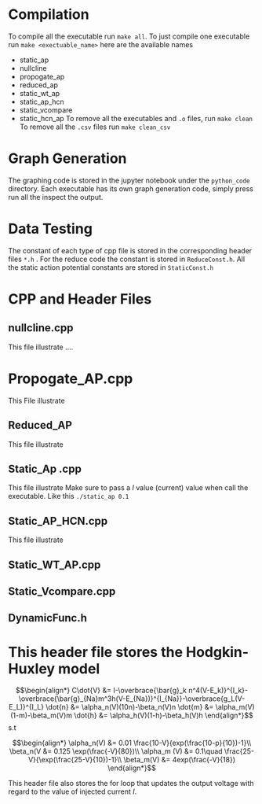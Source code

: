 # Compilation

To compile all the executable run `make all`.
To just compile one executable run `make <exectuable_name>` here are the available names
- static_ap 
- nullcline 
- propogate_ap 
- reduced_ap 
- static_wt_ap 
- static_ap_hcn 
- static_vcompare 
- static_hcn_ap
To remove all the executables and `.o` files, run `make clean`
To remove all the `.csv` files run `make clean_csv`

# Graph Generation

The graphing code is stored in the jupyter notebook under the `python_code` directory. Each executable has its own graph generation code, simply press run all the inspect the output.

# Data Testing
The constant of each type of cpp file is stored in the corresponding header files `*.h` . For the reduce code the constant is stored in `ReduceConst.h`.
All the static action potential constants are stored in `StaticConst.h`

# CPP and Header Files

## nullcline.cpp

This file illustrate ....

# Propogate_AP.cpp

This File illustrate

## Reduced_AP

This file illustrate

## Static_Ap .cpp

This file illustrate
Make sure to pass a $I$ value (current) value when call the executable. Like this `./static_ap 0.1`

## Static_AP_HCN.cpp

This file illustrate

## Static_WT_AP.cpp

## Static_Vcompare.cpp

## DynamicFunc.h
This header file stores the Hodgkin-Huxley model
=
$$\begin{align*}
    C\dot{V} &= I-\overbrace{\bar{g}_k n^4(V-E_k)}^{I_k}-\overbrace{\bar{g}_{Na}m^3h(V-E_{Na})}^{I_{Na}}-\overbrace{g_L(V-E_L)}^{I_L}
    \dot{n} &= \alpha_n(V)(10n)-\beta_n(V)n
    \dot{m} &= \alpha_m(V)(1-m)-\beta_m(V)m
    \dot{h} &= \alpha_h(V)(1-h)-\beta_h(V)h
\end{align*}$$
s.t

$$\begin{align*}
    \alpha_n(V) &= 0.01 \frac{10-V}{exp(\frac{10-p}{10})-1}\\
    \beta_n(V &= 0.125 \exp(\frac{-V}{80})\\
    \alpha_m (V) &= 0.1\quad \frac{25-V}{\exp(\frac{25-V}{10})-1}\\
    \beta_m(V) &= 4exp(\frac{-V}{18})
\end{align*}$$


This header file also stores the for loop that updates the output voltage with regard to the value of injected current $I$.

